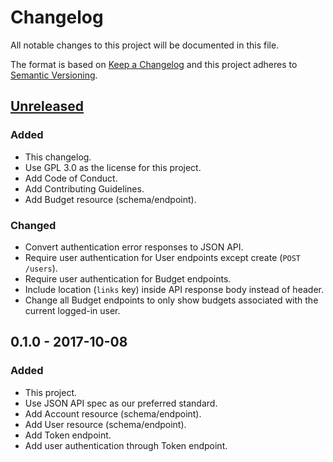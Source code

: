 # Changelog
All notable changes to this project will be documented in this file.

The format is based on [Keep a Changelog](http://keepachangelog.com/en/1.0.0/)
and this project adheres to [Semantic Versioning](http://semver.org/spec/v2.0.0.html).

## [Unreleased](https://github.com/obudget/core/compare/v0.1.0...HEAD)

### Added

- This changelog.
- Use GPL 3.0 as the license for this project.
- Add Code of Conduct.
- Add Contributing Guidelines.
- Add Budget resource (schema/endpoint).

### Changed

- Convert authentication error responses to JSON API.
- Require user authentication for User endpoints except create (`POST /users`).
- Require user authentication for Budget endpoints.
- Include location (`links` key) inside API response body instead of header.
- Change all Budget endpoints to only show budgets associated with the current logged-in user.

## 0.1.0 - 2017-10-08

### Added

- This project.
- Use JSON API spec as our preferred standard.
- Add Account resource (schema/endpoint).
- Add User resource (schema/endpoint).
- Add Token endpoint.
- Add user authentication through Token endpoint.
